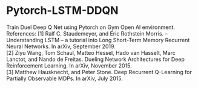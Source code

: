 # Pytorch-LSTM-DDQN
Train Duel Deep Q Net using Pytorch on Gym Open AI environment.
References: 
[1] Ralf C. Staudemeyer, and Eric Rothstein Morris. – Understanding LSTM –
a tutorial into Long Short-Term Memory Recurrent Neural Networks. In arXiv, September 2019.    
[2] Ziyu Wang, Tom Schaul, Matteo Hessel, Hado van Hasselt, Marc Lanctot, and Nando de Freitas.
Dueling Network Architectures for Deep Reinforcement Learning. In arXiv, November 2015.  
[3] Matthew Hausknecht, and Peter Stone. Deep Recurrent Q-Learning for Partially Observable 
MDPs. In arXiv, July 2015.
